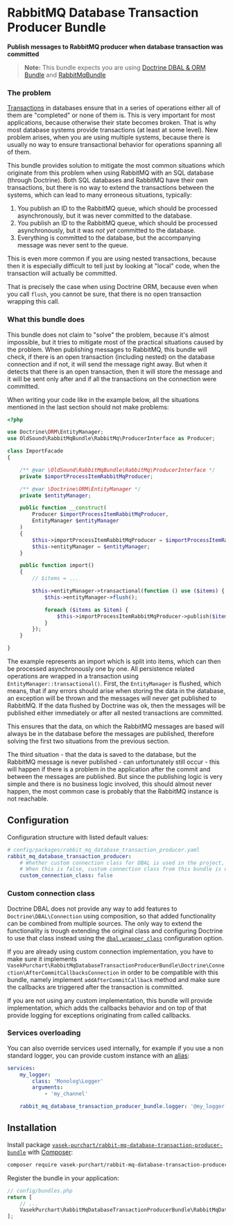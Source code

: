 RabbitMQ Database Transaction Producer Bundle
=============================================

**Publish messages to RabbitMQ producer when database transaction was committed**

> **Note:** This bundle expects you are using [Doctrine DBAL & ORM Bundle](https://github.com/doctrine/DoctrineBundle) and [RabbitMqBundle](https://github.com/php-amqplib/RabbitMqBundle/)

### The problem

[Transactions](https://en.wikipedia.org/wiki/Database_transaction) in databases ensure that in a series of operations either all of them are "completed" or none of them is. This is very important for most applications, because otherwise their state becomes broken. That is why most database systems provide transactions (at least at some level). New problem arises, when you are using multiple systems, because there is usually no way to ensure transactional behavior for operations spanning all of them.

This bundle provides solution to mitigate the most common situations which originate from this problem when using RabbitMQ with an SQL database (through Doctrine). Both SQL databases and RabbitMQ have their own transactions, but there is no way to extend the transactions between the systems, which can lead to many erroneous situations, typically:

1) You publish an ID to the RabbitMQ queue, which should be processed asynchronously, but it was never committed to the database.
2) You publish an ID to the RabbitMQ queue, which should be processed asynchronously, but it was *not yet* committed to the database.
3) Everything is committed to the database, but the accompanying message was never sent to the queue.

This is even more common if you are using nested transactions, because then it is especially difficult to tell just by looking at "local" code, when the transaction will actually be committed.

That is precisely the case when using Doctrine ORM, because even when you call `flush`, you cannot be sure, that there is no open transaction wrapping this call.

### What this bundle does

This bundle does not claim to "solve" the problem, because it's almost impossible, but it tries to mitigate most of the practical situations caused by the problem. When publishing messages to RabbitMQ, this bundle will check, if there is an open transaction (including nested) on the database connection and if not, it will send the message right away. But when it detects that there is an open transaction, then it will store the message and it will be sent only after and if all the transactions on the connection were committed.

When writing your code like in the example below, all the situations mentioned in the last section should not make problems:

```php
<?php

use Doctrine\ORM\EntityManager;
use OldSound\RabbitMqBundle\RabbitMq\ProducerInterface as Producer;

class ImportFacade
{

	/** @var \OldSound\RabbitMqBundle\RabbitMq\ProducerInterface */
	private $importProcessItemRabbitMqProducer;

	/** @var \Doctrine\ORM\EntityManager */
	private $entityManager;

	public function __construct(
		Producer $importProcessItemRabbitMqProducer,
		EntityManager $entityManager
	)
	{
		$this->importProcessItemRabbitMqProducer = $importProcessItemRabbitMqProducer;
		$this->entityManager = $entityManager;
	}

	public function import()
	{
		// $items = ...

		$this->entityManager->transactional(function () use ($items) {
			$this->entityManager->flush();

			foreach ($items as $item) {
				$this->importProcessItemRabbitMqProducer->publish($item->getId());
			}
		});
	}

}
```

The example represents an import which is split into items, which can then be processed asynchronously one by one. All persistence related operations are wrapped in a transaction using `EntityManager::transactional()`. First, the `EntityManager` is flushed, which means, that if any errors should arise when storing the data in the database, an exception will be thrown and the messages will never get published to RabbitMQ. If the data flushed by Doctrine was ok, then the messages will be published either immediately or after all nested transactions are committed.

This ensures that the data, on which the RabbitMQ messages are based will always be in the database before the messages are published, therefore solving the first two situations from the previous section.

The third situation - that the data is saved to the database, but the RabbitMQ message is never published - can unfortunately still occur - this will happen if there is a problem in the application after the commit and between the messages are published. But since the publishing logic is very simple and there is no business logic involved, this should almost never happen, the most common case is probably that the RabbitMQ instance is not reachable.

Configuration
-------------

Configuration structure with listed default values:

```yaml
# config/packages/rabbit_mq_database_transaction_producer.yaml
rabbit_mq_database_transaction_producer:
    # Whether custom connection class for DBAL is used in the project, see below for details.
    # When this is false, custom connection class from this bundle is used.
    custom_connection_class: false
```

### Custom connection class

Doctrine DBAL does not provide any way to add features to `Doctrine\DBAL\Connection` using composition, so that added functionality can be combined from multiple sources. The only way to extend the functionality is trough extending the original class and configuring Doctrine to use that class instead using the [`dbal.wrapper_class`](https://symfony.com/doc/current/reference/configuration/doctrine.html) configuration option.

If you are already using custom connection implementation, you have to make sure it implements  `VasekPurchart\RabbitMqDatabaseTransactionProducerBundle\Doctrine\Connection\AfterCommitCallbacksConnection` in order to be compatible with this bundle, namely implement `addAfterCommitCallback` method and make sure the callbacks are triggered after the transaction is committed.

If you are not using any custom implementation, this bundle will provide implementation, which adds the callbacks behavior and on top of that provide logging for exceptions originating from called callbacks.

### Services overloading

You can also override services used internally, for example if you use a non standard logger, you can provide custom instance with an [alias](http://symfony.com/doc/current/components/dependency_injection/advanced.html#aliasing):

```yaml
services:
    my_logger:
        class: 'Monolog\Logger'
        arguments:
            - 'my_channel'

    rabbit_mq_database_transaction_producer_bundle.logger: '@my_logger'
```

Installation
------------

Install package [`vasek-purchart/rabbit-mq-database-transaction-producer-bundle`](https://packagist.org/packages/vasek-purchart/rabbit-mq-database-transaction-producer-bundle) with [Composer](https://getcomposer.org/):

```bash
composer require vasek-purchart/rabbit-mq-database-transaction-producer-bundle
```

Register the bundle in your application:
```php
// config/bundles.php
return [
	// ...
	VasekPurchart\RabbitMqDatabaseTransactionProducerBundle\RabbitMqDatabaseTransactionProducerBundle::class => ['all' => true],
];
```
